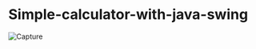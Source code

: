 # Simple-calculator-with-java-swing

![Capture](https://user-images.githubusercontent.com/66162813/97884749-0d750600-1d59-11eb-82af-ea94f7778139.PNG)
